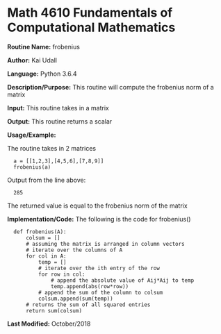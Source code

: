 # Math 4610 Fundamentals of Computational Mathematics

**Routine Name:**           frobenius

**Author:** Kai Udall

**Language:** Python 3.6.4

**Description/Purpose:** This routine will compute the frobenius norm of a matrix

**Input:** This routine takes in a matrix

**Output:** This routine returns a scalar

**Usage/Example:**

The routine takes in 2 matrices

      a = [[1,2,3],[4,5,6],[7,8,9]]
      frobenius(a)

Output from the line above:

      285

The returned value is equal to the frobenius norm of the matrix

**Implementation/Code:** The following is the code for frobenius()

      def frobenius(A):
          colsum = []
          # assuming the matrix is arranged in column vectors
          # iterate over the columns of A
          for col in A:
              temp = []
              # iterate over the ith entry of the row
              for row in col:
                  # append the absolute value of Aij*Aij to temp
                  temp.append(abs(row*row))
              # append the sum of the column to colsum
              colsum.append(sum(temp))
          # returns the sum of all squared entries
          return sum(colsum)



**Last Modified:** October/2018
